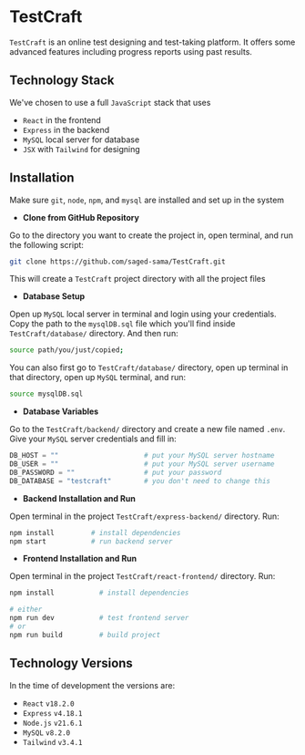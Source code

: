 # TestCraft

`TestCraft` is an online test designing and test-taking platform. It offers some advanced features including progress reports using past results.

## Technology Stack

We've chosen to use a full `JavaScript` stack that uses

- `React` in the frontend
- `Express` in the backend
- `MySQL` local server for database
- `JSX` with `Tailwind` for designing


## Installation

Make sure `git`, `node`, `npm`, and `mysql` are installed and set up in the system

- <b>Clone from GitHub Repository</b> <br>

Go to the directory you want to create the project in, open terminal, and run the following script:
```bash
git clone https://github.com/saged-sama/TestCraft.git
```
This will create a `TestCraft` project directory with all the project files

- <b>Database Setup</b> <br>

Open up `MySQL` local server in terminal and login using your credentials. Copy the path to the `mysqlDB.sql` file which you'll find inside `TestCraft/database/` directory. And then run:
```bash
source path/you/just/copied;
```

You can also first go to `TestCraft/database/` directory, open up terminal in that directory, open up `MySQL` terminal, and run:
```bash
source mysqlDB.sql
```

- <b>Database Variables</b> <br>

Go to the `TestCraft/backend/` directory and create a new file named `.env`. Give your `MySQL` server credentials and fill in:
```python
DB_HOST = ""                     # put your MySQL server hostname
DB_USER = ""                     # put your MySQL server username
DB_PASSWORD = ""                 # put your password
DB_DATABASE = "testcraft"        # you don't need to change this
```

- <b>Backend Installation and Run</b> <br>

Open terminal in the project `TestCraft/express-backend/` directory. Run:
```bash
npm install         # install dependencies
npm start           # run backend server
```

- <b>Frontend Installation and Run</b> <br>

Open terminal in the project `TestCraft/react-frontend/` directory. Run:
```bash
npm install           # install dependencies

# either
npm run dev           # test frontend server
# or
npm run build         # build project
```

## Technology Versions

In the time of development the versions are:

- `React` `v18.2.0`
- `Express` `v4.18.1`
- `Node.js` `v21.6.1`
- `MySQL` `v8.2.0`
- `Tailwind` `v3.4.1`